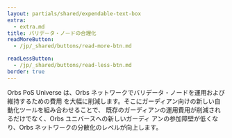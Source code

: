 ```yaml
---
layout: partials/shared/expendable-text-box
extra:
  - extra.md
title: バリデータ・ノードの合理化
readMoreButton:
  - /jp/_shared/buttons/read-more-btn.md

readLessButton:
  - /jp/_shared/buttons/read-less-btn.md
border: true
---
```


Orbs PoS Universe は、Orbs ネットワークでバリデータ・ノードを運用および維持するための費用 を大幅に削減します。そこにガーディアン向けの新しい自動化ツールを組み合わせることで、 既存のガーディアンの運用費用が削減されるだけでなく、Orbs ユニバースへの新しいガーディ アンの参加障壁が低くなり、Orbs ネットワークの分散化のレベルが向上します。
